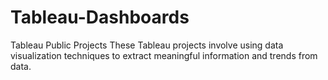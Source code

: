 # Tableau-Dashboards
Tableau Public Projects
These Tableau projects involve using data visualization techniques to extract meaningful information and trends from data.
